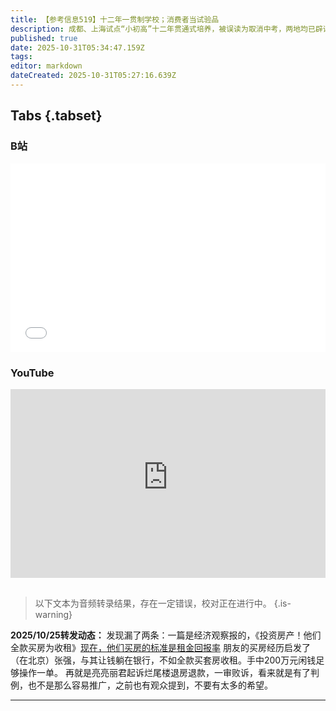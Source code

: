 ```yaml
---
title: 【参考信息519】十二年一贯制学校；消费者当试验品
description: 成都、上海试点“小初高”十二年贯通式培养，被误读为取消中考，两地均已辟谣。中国居民退休准备指数调研报告显示当前职工养老金替代率不超过50%；退休准备水平明显不足。 河南登封就在一镇征收房产税征求意见，引发关注后删除；楼市“金九”成色不足，二手房全面下跌。我国汽车召回不到半数是企业主动召回，辅助驾驶系统相关召回上升，媒体劝“勿拿消费者当试验品”；汽车价格战前置，新车发售时采取激进定价策略。
published: true
date: 2025-10-31T05:34:47.159Z
tags: 
editor: markdown
dateCreated: 2025-10-31T05:27:16.639Z
---
```


## Tabs {.tabset}
### B站
<div style="position: relative; padding: 30% 45%;">
<iframe style="position: absolute; width: 100%; height: 100%; left: 0; top: 0;" src="//player.bilibili.com/player.html?&bvid=BV1dnsVzkEug&page=1&as_wide=1&high_quality=1&danmaku=1&autoplay=0" scrolling="no" border="0" frameborder="no" framespacing="0" allowfullscreen="true"></iframe>
</div>

### YouTube
<div style="position: relative; padding: 30% 45%;">
<iframe style="position: absolute; top: 0; left: 0; width: 100%; height: 100%;" src="https://www.youtube-nocookie.com/embed/YouTubeVID" title="YouTube video player" frameborder="0" allow="accelerometer; autoplay; clipboard-write; encrypted-media; gyroscope; picture-in-picture" allowfullscreen></iframe>
</div>

## 

> 以下文本为音频转录结果，存在一定错误，校对正在进行中。
{.is-warning}

**2025/10/25转发动态：** 发现漏了两条：一篇是经济观察报的，《投资房产！他们全款买房为收租》[现在，他们买房的标准是租金回报率](https://m.eeo.com.cn/2025/1017/759596.shtml)  朋友的买房经历启发了（在北京）张强，与其让钱躺在银行，不如全款买套房收租。手中200万元闲钱足够操作一单。 再就是亮亮丽君起诉烂尾楼退房退款，一审败诉，看来就是有了判例，也不是那么容易推广，之前也有观众提到，不要有太多的希望。

---
